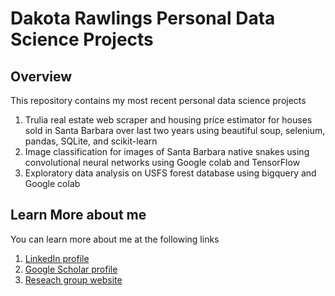 # Dakota Rawlings Personal Data Science Projects

## Overview

This repository contains my most recent personal data science projects
1. Trulia real estate web scraper and housing price estimator for houses sold in Santa Barbara over last two years using beautiful soup, selenium, pandas, SQLite, and scikit-learn
2. Image classification for images of Santa Barbara native snakes using convolutional neural networks using Google colab and TensorFlow
3. Exploratory data analysis on USFS forest database using bigquery and Google colab

## Learn More about me

You can learn more about me at the following links

1. [LinkedIn profile](https://www.linkedin.com/in/dakotarawlings/)
2. [Google Scholar profile](https://scholar.google.com/citations?view_op=list_works&hl=en&hl=en&user=X_x46vUAAAAJ)
3. [Reseach group website](http://www.segalman.mrl.ucsb.edu/)
